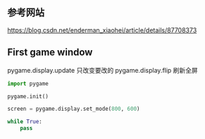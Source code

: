 ## 参考网站
https://blog.csdn.net/enderman_xiaohei/article/details/87708373



## First game window

pygame.display.update 只改变要改的
pygame.display.flip 刷新全屏
```py
import pygame

pygame.init()

screen = pygame.display.set_mode(800, 600)

while True:
    pass
```
